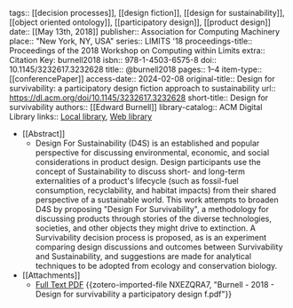 tags:: [[decision processes]], [[design fiction]], [[design for sustainability]], [[object oriented ontology]], [[participatory design]], [[product design]]
date:: [[May 13th, 2018]]
publisher:: Association for Computing Machinery
place:: "New York, NY, USA"
series:: LIMITS '18
proceedings-title:: Proceedings of the 2018 Workshop on Computing within Limits
extra:: Citation Key: burnell2018
isbn:: 978-1-4503-6575-8
doi:: 10.1145/3232617.3232628
title:: @burnell2018
pages:: 1–4
item-type:: [[conferencePaper]]
access-date:: 2024-02-08
original-title:: Design for survivability: a participatory design fiction approach to sustainability
url:: https://dl.acm.org/doi/10.1145/3232617.3232628
short-title:: Design for survivability
authors:: [[Edward Burnell]]
library-catalog:: ACM Digital Library
links:: [Local library](zotero://select/groups/2386895/items/N3NLC7VF), [Web library](https://www.zotero.org/groups/2386895/items/N3NLC7VF)

- [[Abstract]]
	- Design For Sustainability (D4S) is an established and popular perspective for discussing environmental, economic, and social considerations in product design. Design participants use the concept of Sustainability to discuss short- and long-term externalities of a product's lifecycle (such as fossil-fuel consumption, recyclability, and habitat impacts) from their shared perspective of a sustainable world. This work attempts to broaden D4S by proposing "Design For Survivability", a methodology for discussing products through stories of the diverse technologies, societies, and other objects they might drive to extinction. A Survivability decision process is proposed, as is an experiment comparing design discussions and outcomes between Survivability and Sustainability, and suggestions are made for analytical techniques to be adopted from ecology and conservation biology.
- [[Attachments]]
	- [Full Text PDF](https://dl.acm.org/doi/pdf/10.1145/3232617.3232628) {{zotero-imported-file NXEZQRA7, "Burnell - 2018 - Design for survivability a participatory design f.pdf"}}